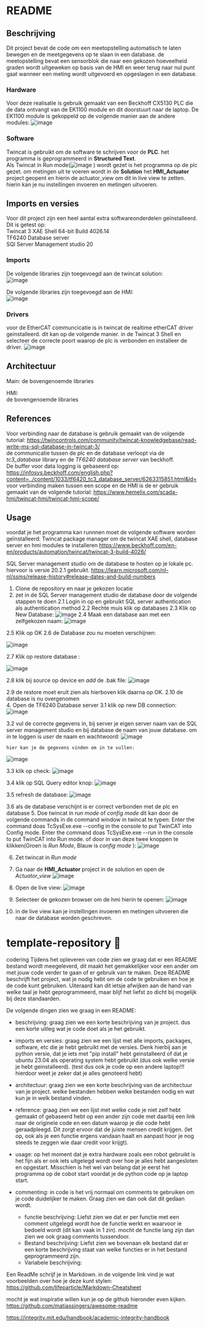 # README

## Beschrijving
Dit project bevat de code om een meetopstelling automatisch te laten bewegen en de meetgegevens op te slaan in een database. de meetopstelling bevat een sensorblok die naar een gekozen hoeveelheid graden wordt uitgeweken op basis van de HMI en weer terug naar nul punt gaat wanneer een meting wordt uitgevoerd en opgeslagen in een database.

### Hardware
Voor deze realisatie is gebruik gemaakt van een  Beckhoff CX5130 PLC die de data ontvangt van de EK1100 module en dit doorstuurt naar de laptop.
De EK1100 module is gekoppeld op de volgende manier aan de andere modules:
![image](https://github.com/user-attachments/assets/3133acd1-c0ad-4caa-8477-0c6f518a9a2d)




### Software
Twincat is gebruikt om de software te schrijven voor de **PLC**. het programma is geprogrammeerd in **Structured Text**.<br>
Als Twincat in Run mode(![image](https://github.com/user-attachments/assets/9d0f8dd2-c0be-4e2c-9367-fac5449f06c1) ) wordt gezet is het programma op de plc gezet. 
om metingen uit te voeren wordt in de **Solution** het **HMI_Actuator** project geopent en hierin de actuator_view om dit in live view te zetten. hierin kan je nu instellingen invoeren en metingen uitvoeren.


## Imports en versies
Voor dit project zijn een heel aantal extra softwareonderdelen geïnstalleerd. 
Dit is getest op:  
Twincat 3 XAE Shell 64-bit Build 4026.14 <br>
TF6240 Database server <br>
SQl Server Management studio 20 <br>

### Imports
De volgende libraries zijn toegevoegd aan de twincat solution: <br>
![image](https://github.com/user-attachments/assets/48139cae-06ba-42c3-ae01-b5a68a94a0e7) <br>


De volgende libraries zijn toegevoegd aan de HMI: <br>
![image](https://github.com/user-attachments/assets/259ac83a-64d5-4052-99c3-b4707e22707b) <br>


### Drivers
voor de EtherCAT communcicatie is in twincat de realtime etherCAT driver geinstalleerd. dit kan op de volgende manier.
in de Twincat 3 Shell en selecteer de correcte poort waarop de plc is verbonden en installeer de driver.
![image](https://github.com/user-attachments/assets/fb88b882-ae06-4654-b26e-18970ee53bff)


## Architectuur
Main:
de bovengenoemde libraries 
    
HMI:  
de bovengenoemde libraries

## References
Voor verbinding naar de database is gebruik gemaakt van de volgende tutorial: https://twincontrols.com/community/twincat-knowledgebase/read-write-ms-sql-database-in-twincat-3/ <br>
de communicatie tussen de plc en de database verloopt via de *tc3_database* library en de *TF6240 database server* van beckhoff. <br>
De buffer voor data logging is gebaseerd op: https://infosys.beckhoff.com/english.php?content=../content/1033/tf6420_tc3_database_server/6263315851.html&id= <br>
voor verbinding maken tussen een scope en de HMI is de er gebruik gemaakt van de volgende tutorial: https://www.hemelix.com/scada-hmi/twincat-hmi/twincat-hmi-scope/ <br>

## Usage
voordat je het programma kan runnnen moet de volgende software worden geïnstalleerd:
Twincat package manager om de twincat XAE shell, database server en hmi modules te installeren
https://www.beckhoff.com/en-en/products/automation/twincat/twincat-3-build-4026/

SQL Server management studio om de database te hosten op je lokale pc. hiervoor is versie 20.2.1 gebruikt.
https://learn.microsoft.com/nl-nl/ssms/release-history#release-dates-and-build-numbers


1. Clone de repository en naar je gekozen locatie
2. zet in de SQL Server management studio de database door de volgende stappen te doen
 2.1 Login in op en gebruikt SQL server authentication als authentication method
 2.2 Rechte muis klik op databases
 2.3 Klik op New Database:
   ![image](https://github.com/user-attachments/assets/a6dd6c1c-d2ae-4dc5-9eef-8d8e62505f75)
 2.4 Maak een database aan met een zelfgekozen naam:
   ![image](https://github.com/user-attachments/assets/d01f722b-abb2-45e1-9561-4cc78c5b9c0d)
   
 2.5 Klik op OK
 2.6 de Database zou nu moeten verschijnen:

   ![image](https://github.com/user-attachments/assets/18bd853a-ee42-4f2a-83fd-6848b00ea61f) 
   
 2.7 Klik op restore database :
   
   ![image](https://github.com/user-attachments/assets/a6dd6c1c-d2ae-4dc5-9eef-8d8e62505f75)
   
 2.8 klik bij source op device en *add* de .bak file:
   ![image](https://github.com/user-attachments/assets/c3534333-7bb2-4742-9a90-8688082d1a79)
   
 2.9 de restore moet eruit zien als hierboven klik daarna op OK.
 2.10 de database is nu overgenomen             
4. Open de TF6240 Database server
 3.1  klik op new DB connection:
   ![image](https://github.com/user-attachments/assets/0e093b66-f8a4-45c8-8217-f0af25ead18f)
   
 3.2 vul de correcte gegevens in, bij server je eigen server naam van de SQL server management studio en bij database de naam van jouw database. om in te loggen is *user*  de naam en wachtwoord:
   ![image](https://github.com/user-attachments/assets/07b52374-6e03-4c5e-b2fa-8017e3db2bae)
   
    hier kan je de gegevens vinden om in te vullen:
   ![image](https://github.com/user-attachments/assets/db25447a-95b2-4b51-b61d-8b624bae956e)
   
 3.3 klik op check:
   ![image](https://github.com/user-attachments/assets/7641ad87-4858-487b-a8b1-32be7a39e245)
   
 3.4 klik op SQL Query editor knop:
   ![image](https://github.com/user-attachments/assets/faf67c30-3ef4-487f-a9b8-798870a20446)
   
 3.5 refresh de database:
   ![image](https://github.com/user-attachments/assets/f89fda4f-c1f6-42d1-8ee3-37d9968bff1c)
   
 3.6 als de database verschijnt is er correct verbonden met de plc en database
5. Doe twincat in *run mode* of *config mode* dit kan door de volgende commands in de command window in twincat te typen:
Enter the command doas TcSysExe.exe --config in the console to put TwinCAT into Config mode.
Enter the command doas TcSysExe.exe --run in the console to put TwinCAT into Run mode.
of door in van deze twee knoppen te klikken(Groen is *Run Mode*, Blauw is *config mode* ):
  ![image](https://github.com/user-attachments/assets/f97ed723-4457-4e52-b5dd-7c58a7bc715a)
  
6. Zet twincat in *Run mode*  
7. Ga naar de **HMI_Actuator** project in de solution en open de *Actuator_view*
   ![image](https://github.com/user-attachments/assets/9d63bd20-e1e6-46aa-9994-84a504c2f393)
   
9. Open de live view:
   ![image](https://github.com/user-attachments/assets/3444464c-4dcf-46b2-afa2-60208baed08a)
   
11. Selecteer de gekozen browser om de hmi hierin te openen:
   ![image](https://github.com/user-attachments/assets/e6d5b4a8-3374-4fcd-8c47-e6e786f5faa1)
	 
13. in de live view kan je instellingen invoeren en metingen uitvoeren die naar de database worden geschreven.

   
# template-repository 🦾
codering
Tijdens het opleveren van code zien we graag dat er een README bestand wordt meegeleverd, dit maakt het gemakkelijker voor een ander om met jouw code verder te gaan of er gebruik van te maken.
Deze README beschrijft het project, wat je nodig hebt om de code te gebruiken en hoe je de code kunt gebruiken. Uiteraard kan dit ietsje afwijken aan de hand van welke taal je hebt geprogrammeerd, maar blijf het liefst zo dicht bij mogelijk bij deze standaarden.

De volgende dingen zien we graag in een README:
- beschrijving: graag zien we een korte beschrijving van je project. dus een korte uitleg wat je code doet als je het gebruikt.
- imports en versies: graag zien we een lijst met alle imports, packages, software, etc die je hebt gebruikt met de versies. Denk hierbij aan je python versie, dat je iets met "pip install" hebt geinstalleerd of dat je ubuntu 23.04 als operating system hebt gebruikt (dus ook welke versie je hebt geinstalleerd). (test dus ook je code op een andere laptop!!! hierdoor weet je zeker dat je alles genoteerd hebt)
- architectuur: graag zien we een korte beschrijving van de architectuur van je project. welke bestanden hebben welke bestanden nodig en wat kun je in welk bestand vinden.
- reference: graag zien we een lijst met welke code je niet zelf hebt gemaakt of gebaseerd hebt op een ander zijn code met daarbij een link naar de originele code en een datum waarop je die code hebt geraadpleegd. Dit zorgt ervoor dat de juiste mensen credit krijgen. (let op, ook als je een functie ergens vandaan haalt en aanpast hoor je nog steeds te zeggen wie daar credit voor krijgt).
- usage: op het moment dat je extra hardware zoals een robot gebruikt is het fijn als er ook iets uitgelegd wordt over hoe je alles hebt aangesloten en opgestart. Misschien is het wel van belang dat je eerst het programma op de cobot start voordat je de python code op je laptop start.

- commenting: in code is het vrij normaal om comments te gebruiken om je code duidelijker te maken. Graag zien we dan ook dat dit gedaan wordt.
	- functie beschrijving: Liefst zien we dat er per functie met een comment uitgelegd wordt hoe de functie werkt en waarvoor ie bedoeld wordt (dit kan vaak in 1 zin). mocht de functie lang zijn dan zien we ook graag comments tussendoor.
	- Bestand beschrijving: Liefst zien we bovenaan elk bestand dat er een korte beschrijving staat van welke functies er in het bestand geprogrammeerd zijn.
	- Variabele beschrijving:

Een ReadMe schrijf je in Markdown. in de volgende link vind je wat voorbeelden over hoe je deze kunt stylen:
https://github.com/lifeparticle/Markdown-Cheatsheet

mocht je wat inspiratie willen kun je op de github hieronder even kijken.
https://github.com/matiassingers/awesome-readme

https://integrity.mit.edu/handbook/academic-integrity-handbook
